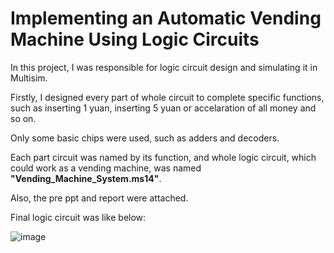 # Implementing an Automatic Vending Machine Using Logic Circuits

In this project, I was responsible for logic circuit design and simulating it in Multisim.

Firstly, I designed every part of whole circuit to complete specific functions, such as inserting 1 yuan, inserting 5 yuan or accelaration of all money and so on. 

Only some basic chips were used, such as adders and decoders.

Each part circuit was named by its function, and whole logic circuit, which could work as a vending machine, was named **"Vending_Machine_System.ms14"**.

Also, the pre ppt and report were attached.

Final logic circuit was like below:

![image](https://github.com/anOrangeCat1/projects_sustech/assets/99580008/8a5ef7bf-3041-471a-b78f-958ff6d2519f)

